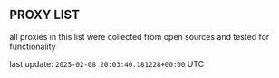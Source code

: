 ## PROXY LIST

all proxies in this list were collected from open sources and tested for functionality

last update: `2025-02-08 20:03:40.181228+00:00` UTC